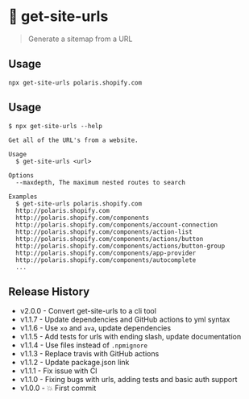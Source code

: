 # 🔗 get-site-urls

> Generate a sitemap from a URL

## Usage

```shell
npx get-site-urls polaris.shopify.com
```

## Usage

```shell
$ npx get-site-urls --help

Get all of the URL's from a website.

Usage
  $ get-site-urls <url>

Options
  --maxdepth, The maximum nested routes to search

Examples
  $ get-site-urls polaris.shopify.com
  http://polaris.shopify.com
  http://polaris.shopify.com/components
  http://polaris.shopify.com/components/account-connection
  http://polaris.shopify.com/components/action-list
  http://polaris.shopify.com/components/actions/button
  http://polaris.shopify.com/components/actions/button-group
  http://polaris.shopify.com/components/app-provider
  http://polaris.shopify.com/components/autocomplete
  ...
```

## Release History

- v2.0.0 - Convert get-site-urls to a cli tool
- v1.1.7 - Update dependencies and GitHub actions to yml syntax
- v1.1.6 - Use `xo` and `ava`, update dependencies
- v1.1.5 - Add tests for urls with ending slash, update documentation
- v1.1.4 - Use files instead of `.npmignore`
- v1.1.3 - Replace travis with GitHub actions
- v1.1.2 - Update package.json link
- v1.1.1 - Fix issue with CI
- v1.1.0 - Fixing bugs with urls, adding tests and basic auth support
- v1.0.0 - 💥 First commit
